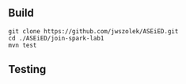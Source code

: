 ## Build

```
git clone https://github.com/jwszolek/ASEiED.git
cd ./ASEiED/join-spark-lab1
mvn test
```
## Testing
